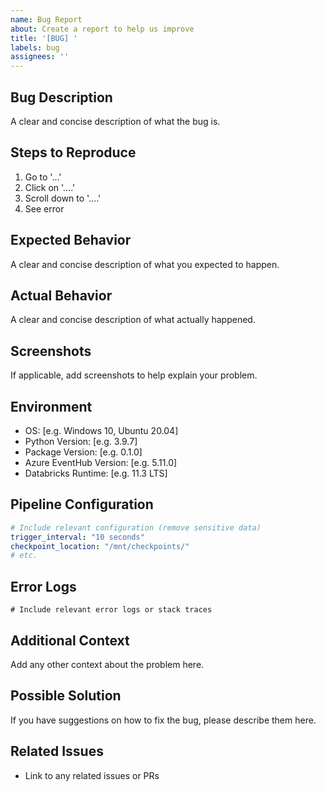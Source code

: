 ```yaml
---
name: Bug Report
about: Create a report to help us improve
title: '[BUG] '
labels: bug
assignees: ''
---
```


## Bug Description
A clear and concise description of what the bug is.

## Steps to Reproduce
1. Go to '...'
2. Click on '....'
3. Scroll down to '....'
4. See error

## Expected Behavior
A clear and concise description of what you expected to happen.

## Actual Behavior
A clear and concise description of what actually happened.

## Screenshots
If applicable, add screenshots to help explain your problem.

## Environment
- OS: [e.g. Windows 10, Ubuntu 20.04]
- Python Version: [e.g. 3.9.7]
- Package Version: [e.g. 0.1.0]
- Azure EventHub Version: [e.g. 5.11.0]
- Databricks Runtime: [e.g. 11.3 LTS]

## Pipeline Configuration
```yaml
# Include relevant configuration (remove sensitive data)
trigger_interval: "10 seconds"
checkpoint_location: "/mnt/checkpoints/"
# etc.
```

## Error Logs
```
# Include relevant error logs or stack traces
```

## Additional Context
Add any other context about the problem here.

## Possible Solution
If you have suggestions on how to fix the bug, please describe them here.

## Related Issues
- Link to any related issues or PRs